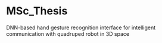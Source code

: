 # MSc_Thesis

DNN-based hand gesture recognition interface for intelligent communication with quadruped robot in 3D space
